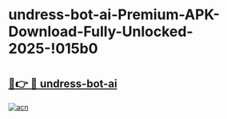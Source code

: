 # undress-bot-ai-Premium-APK-Download-Fully-Unlocked-2025-!015b0

# <h2><a href="https://uv1w18.esa.edu.pl?title=undress-bot-ai&ref=015b0">🔗👉 🔴 undress-bot-ai</a></h2>

[![acn](https://github.com/user-attachments/assets/0f9c940e-d8b0-45ae-aac7-cd30a18b3e1c)](https://uv1w18.esa.edu.pl?title=undress-bot-ai&ref=015b0)

